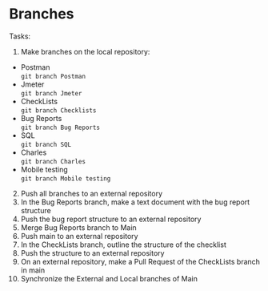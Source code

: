 # Branches

Tasks:  
1) Make branches on the local repository:
- Postman  
`git branch Postman`    
- Jmeter  
`git branch Jmeter`  
- CheckLists  
`git branch Checklists`
- Bug Reports  
`git branch Bug Reports`  
- SQL  
`git branch SQL`  
- Charles  
`git branch Charles`  
- Mobile testing  
`git branch Mobile testing`

2) Push all branches to an external repository
3) In the Bug Reports branch, make a text document with the bug report structure
4) Push the bug report structure to an external repository
5) Merge Bug Reports branch to Main
6) Push main to an external repository
7) In the CheckLists branch, outline the structure of the checklist
8) Push the structure to an external repository
9) On an external repository, make a Pull Request of the CheckLists branch in main
10) Synchronize the External and Local branches of Main
